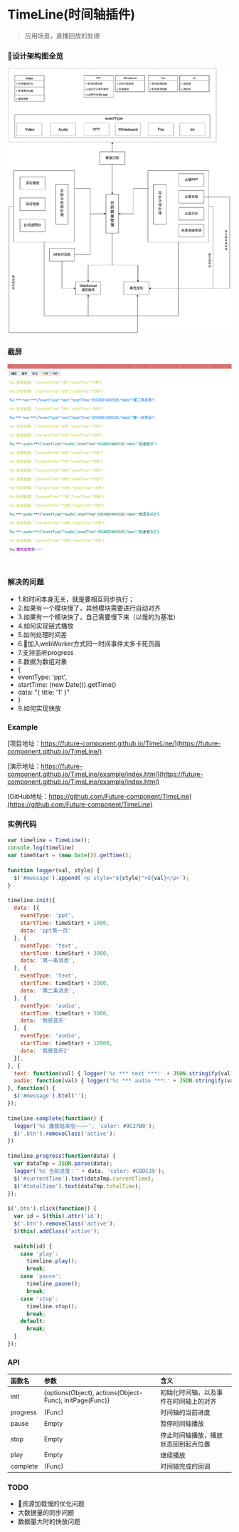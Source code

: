 # TimeLine(时间轴插件)
> 应用场景，直播回放的处理

### 设计架构图全览
![](./assets/live-classroom.png)

### 截屏
![](./assets/screen.png)

### 解决的问题
* 1.和时间本身无关，就是要相互同步执行；
* 2.如果有一个模块慢了，其他模块需要进行自动对齐
* 3.如果有一个模块快了，自己需要慢下来（以慢的为基准）
* 4.如何实现链式播放
* 5.如何处理时间差
* 6.加入webWorker方式同一时间事件太多卡死页面
* 7.支持监听progress
* 8.数据为数组对象
* {
*   eventType: 'ppt',
*   startTime: (new Date()).getTime()
*   data: "{ title: '1' }"
* }
* 9.如何实现快放

### Example
[项目地址：https://future-component.github.io/TimeLine/](https://future-component.github.io/TimeLine/)

[演示地址：https://future-component.github.io/TimeLine/example/index.html](https://future-component.github.io/TimeLine/example/index.html)

[GitHub地址：https://github.com/Future-component/TimeLine](https://github.com/Future-component/TimeLine)

### 实例代码
```js
var timeline = TimeLine();
console.log(timeline)
var timeStart = (new Date()).getTime();

function logger(val, style) {
  $('#message').append(`<p style="${style}">${val}</p>`);
}

timeline.init({
  data: [{
    eventType: 'ppt',
    startTime: timeStart + 1000,
    data: 'ppt第一页'
  }, {
    eventType: 'text',
    startTime: timeStart + 3000,
    data: '第一条消息',
  }, {
    eventType: 'text',
    startTime: timeStart + 2000,
    data: '第二条消息',
  }, {
    eventType: 'audio',
    startTime: timeStart + 5000,
    data: '我是音乐'
  }, {
    eventType: 'audio',
    startTime: timeStart + 12000,
    data: '我是音乐2'
  }],
}, {
  text: function(val) { logger('%c *** text ***:' + JSON.stringify(val), 'color: #2196F3') },
  audio: function(val) { logger('%c *** audio ***:' + JSON.stringify(val), 'color: #009688') },
}, function() {
  $('#message').html('');
});

timeline.complete(function() {
  logger('%c 播放结束啦~~~~', 'color: #9C27B0');
  $('.btn').removeClass('active');
})

timeline.progress(function(data) {
  var dataTmp = JSON.parse(data);
  logger('%c 当前进度：' + data, 'color: #CDDC39');
  $('#currentTime').text(dataTmp.currentTime);
  $('#totalTime').text(dataTmp.totalTime);
});

$('.btn').click(function() {
  var id = $(this).attr('id');
  $('.btn').removeClass('active');
  $(this).addClass('active');

  switch(id) {
    case 'play':
      timeline.play();
      break;
    case 'pause':
      timeline.pause();
      break;
    case 'stop':
      timeline.stop();
      break;
    default:
      break;
  }
});
```

### API

函数名 | 参数 | 含义 |
:----|:---|:----
init | {options(Object), actions(Object-Func), initPage(Func)} | 初始化时间轴，以及事件在时间轴上的对齐 |
progress | (Func) | 时间轴的当前进度 |
pause | Empty | 暂停时间轴播放 |
stop | Empty | 停止时间轴播放，播放状态回到起点位置 |
play | Empty | 继续播放 |
complete | (Func) | 时间轴完成的回调 |

### TODO
* 资源加载慢的优化问题
* 大数据量的同步问题
* 数据量大时的快放问题



